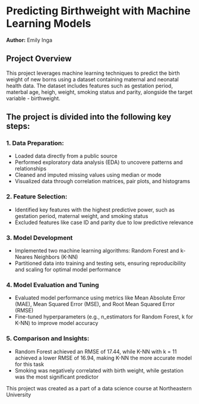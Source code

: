 # Predicting Birthweight with Machine Learning Models
**Author:** Emily Inga

## Project Overview
This project leverages machine learning techniques to predict the birth weight of new borns using a dataset containing maternal and neonatal health data. The dataset includes features such as gestation period, materbal age, heigh, weight, smoking status and parity, alongside the target variable - birthweight.

## The project is divided into the following key steps:
### 1. Data Preparation:
  - Loaded data directly from a public source
  - Performed exploratory data analysis (EDA) to uncovere patterns and relationships
  - Cleaned and imputed missing values using median or mode
  - Visualized data through correlation matrices, pair plots, and histograms
### 2. Feature Selection:
  - Identified key features with the highest predictive power, such as gestation period, maternal weight, and smoking status
  - Excluded features like case ID and parity due to low predictive relevance
### 3. Model Development
  - Implemented two machine learning algorithms: Random Forest and k-Neares Neighbors (K-NN)
  - Partitioned data into training and testing sets, ensuring reproducibility and scaling for optimal model performance
### 4. Model Evaluation and Tuning
  - Evaluated model performance using metrics like Mean Absolute Error (MAE), Mean Squared Error (MSE), and Root Mean Squared Error (RMSE)
  - Fine-tuned hyperparameters (e.g., n_estimators for Random Forest, k for K-NN) to improve model accuracy
### 5. Comparison and Insights:
  - Random Forest achieved an RMSE of 17.44, while K-NN with k = 11 achieved a lower RMSE of 16.94, making K-NN the more accurate model for this task
  - Smoking was negatively correlated with birth weight, while gestation was the most significant predictor

This project was created as a part of a data science course at Northeastern University
